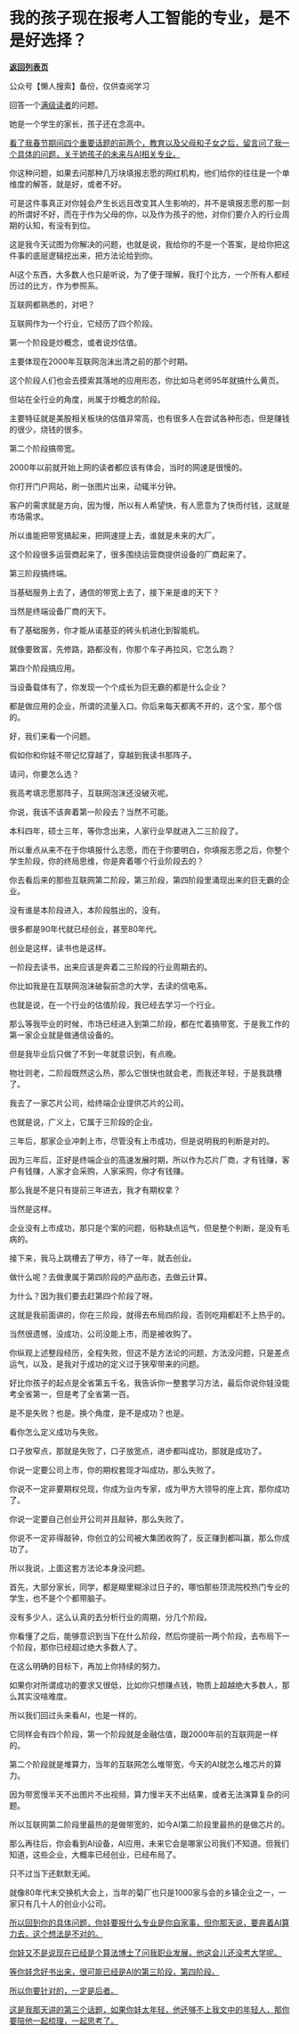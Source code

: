 # 我的孩子现在报考人工智能的专业，是不是好选择？

[**返回列表页**](/gzh/记忆承载)

公众号【懒人搜索】备份，仅供查阅学习

回答一个[满级读者](https://mp.weixin.qq.com/s?__biz=Mzg4MTg2MzU3Mg==&mid=2247484501&idx=1&sn=3568e4eea37a3cdc8aef5f2488d95a53&scene=21#wechat_redirect)的问题。

她是一个学生的家长，孩子还在念高中。  

[看了我春节期间四个重要话题的前两个，教育以及父母和子女之后，留言问了我一个具体的问题，关于她孩子的未来与AI相关专业。](https://mp.weixin.qq.com/s?__biz=MzkwMzQ1MzczOQ==&mid=2247484261&idx=1&sn=7315563c04bc27b50d95505e5bf4b2bd&scene=21#wechat_redirect)

你这种问题，如果去问那种几万块填报志愿的网红机构，他们给你的往往是一个单维度的解答，就是好，或者不好。

可是这件事真正对你娃会产生长远且改变其人生影响的，并不是填报志愿的那一刻的所谓好不好，而在于作为父母的你，以及作为孩子的他，对你们要介入的行业周期的认知，有没有到位。  

这是我今天试图为你解决的问题，也就是说，我给你的不是一个答案，是给你把这件事的底层逻辑挖出来，把方法论给到你。

AI这个东西，大多数人也只是听说，为了便于理解，我打个比方，一个所有人都经历过的比方，作为参照系。  

互联网都熟悉的，对吧？  

互联网作为一个行业，它经历了四个阶段。  

第一个阶段是炒概念，或者说炒估值。

主要体现在2000年互联网泡沫出清之前的那个时期。

这个阶段人们也会去摸索其落地的应用形态，你比如马老师95年就搞什么黄页。

但站在全行业的角度，尚属于炒概念的阶段。  

主要特征就是美股相关板块的估值非常高，也有很多人在尝试各种形态，但是赚钱的很少，烧钱的很多。

第二个阶段搞带宽。

2000年以前就开始上网的读者都应该有体会，当时的网速是很慢的。  

你打开门户网站，刷一张图片出来，动辄半分钟。

客户的需求就是方向，因为慢，所以有人希望快，有人愿意为了快而付钱，这就是市场需求。

所以谁能把带宽搞起来，把网速提上去，谁就是未来的大厂。  

这个阶段很多运营商起来了，很多围绕运营商提供设备的厂商起来了。  

第三阶段搞终端。

当基础服务上去了，通信的带宽上去了，接下来是谁的天下？

当然是终端设备厂商的天下。

有了基础服务，你才能从诺基亚的砖头机进化到智能机。

就像要致富，先修路，路都没有，你那个车子再拉风，它怎么跑？  

第四个阶段搞应用。

当设备载体有了，你发现一个个成长为巨无霸的都是什么企业？  

都是做应用的企业，所谓的流量入口。你后来每天都离不开的，这个宝，那个信的。

好，我们来看一个问题。

假如你和你娃不带记忆穿越了，穿越到我读书那阵子。  

请问，你要怎么选？  

我高考填志愿那阵子，互联网泡沫还没破灭呢。  

你说，我该不该奔着第一阶段去？当然不可能。  

本科四年，硕士三年，等你念出来，人家行业早就进入二三阶段了。  

所以重点从来不在于你填报什么志愿，而在于你要明白，你填报志愿之后，你整个学生阶段，你的终局思维，你是奔着哪个行业阶段去的？  

你去看后来的那些互联网第二阶段，第三阶段，第四阶段里涌现出来的巨无霸的企业。  

没有谁是本阶段进入，本阶段胜出的，没有。

很多都是90年代就已经创业，甚至80年代。  

创业是这样，读书也是这样。  

一阶段去读书，出来应该是奔着二三阶段的行业周期去的。  

你比如我是在互联网泡沫破裂前念的大学，去读的信电系。

也就是说，在一个行业的估值阶段，我已经去学习一个行业。  

那么等我毕业的时候，市场已经进入到第二阶段，都在忙着搞带宽，于是我工作的第一家企业就是做通信设备的。  

但是我毕业后只做了不到一年就意识到，有点晚。

物壮则老，二阶段既然这么热，那么它很快也就会老，而我还年轻，于是我跳槽了。

我去了一家芯片公司，给终端企业提供芯片的公司。

也就是说，广义上，它属于三阶段的企业。

三年后，那家企业冲刺上市，尽管没有上市成功，但是说明我的判断是对的。

因为三年后，正好是终端企业的高速发展时期，所以作为芯片厂商，才有钱赚，客户有钱赚，人家才会采购，人家采购，你才有钱赚。  

那么我是不是只有提前三年进去，我才有期权拿？

当然是这样。  

企业没有上市成功，那只是个案的问题，俗称缺点运气，但是整个判断，是没有毛病的。

接下来，我马上跳槽去了甲方，待了一年，就去创业。

做什么呢？去做隶属于第四阶段的产品形态，去做云计算。  

为什么？因为我们要去赶第四个阶段了呀。  

这就是我前面讲的，你在三阶段，就得去布局四阶段，否则吃翔都赶不上热乎的。  

当然很遗憾，没成功，公司没能上市，而是被收购了。  

你纵观上述整段经历，全程失败，但这不是方法论的问题，方法没问题，只是差点运气，以及，是我对于成功的定义过于狭窄带来的问题。  

好比你孩子的起点是全省第五千名，我告诉你一整套学习方法，最后你说你娃没能考全省第一，但是考了全省第一百。  

是不是失败？也是。换个角度，是不是成功？也是。

看你怎么定义成功与失败。  

口子放窄点，那就是失败了，口子放宽点，进步都叫成功，那就是成功了。

你说一定要公司上市，你的期权套现才叫成功，那么失败了。  

你说不一定非要期权兑现，你成为业内专家，成为甲方大领导的座上宾，那你成功了。

你说一定要自己创业开公司并且敲钟，那么失败了。

你说不一定非得敲钟，你创立的公司被大集团收购了，反正赚到都叫赢，那么你成功了。

所以我说，上面这套方法论本身没问题。  

首先，大部分家长，同学，都是糊里糊涂过日子的，哪怕那些顶流院校热门专业的学生，也不是个个都带脑子。

没有多少人，这么认真的去分析行业的周期，分几个阶段。  

你看懂了之后，能够意识到当下在什么阶段，然后你提前一两个阶段，去布局下一个阶段，那你已经超过绝大多数人了。

在这么明确的目标下，再加上你持续的努力。

如果你对所谓成功的要求又很低，比如你只想赚点钱，物质上超越绝大多数人，那么其实没啥难度。  

所以我们回过头来看AI，也是一样的。

它同样会有四个阶段，第一个阶段就是金融估值，跟2000年前的互联网是一样的。

第二个阶段就是堆算力，当年的互联网怎么堆带宽，今天的AI就怎么堆芯片的算力。

因为带宽慢半天不出图片不出视频，算力慢半天不出结果，或者无法演算复杂的问题。

所以互联网第二阶段里最热的是做带宽的，如今AI第二阶段里最热的是做芯片的。  

那么再往后，你会看到AI设备，AI应用，未来它会是哪家公司我们不知道。但我们知道，这些企业，大概率已经创业，已经布局了。

只不过当下还默默无闻。  

就像80年代末交换机大会上，当年的菊厂也只是1000家与会的乡镇企业之一，一家只有几十人的创业小公司。

[所以回到你的具体问题，你娃要报什么专业是你自家事，但你那天说，要奔着AI算力去，这个想法是不对的。  
](https://mp.weixin.qq.com/s?__biz=MzkwMzQ1MzczOQ==&mid=2247484261&idx=1&sn=7315563c04bc27b50d95505e5bf4b2bd&scene=21#wechat_redirect)

[你娃又不是说现在已经是个算法博士了问我职业发展，他这会儿还没考大学呢。](https://mp.weixin.qq.com/s?__biz=MzkwMzQ1MzczOQ==&mid=2247484261&idx=1&sn=7315563c04bc27b50d95505e5bf4b2bd&scene=21#wechat_redirect)

[等你娃念好书出来，很可能已经是AI的第三阶段，第四阶段。](https://mp.weixin.qq.com/s?__biz=MzkwMzQ1MzczOQ==&mid=2247484261&idx=1&sn=7315563c04bc27b50d95505e5bf4b2bd&scene=21#wechat_redirect)

[所以你要针对的，一定是后者。  
](https://mp.weixin.qq.com/s?__biz=MzkwMzQ1MzczOQ==&mid=2247484261&idx=1&sn=7315563c04bc27b50d95505e5bf4b2bd&scene=21#wechat_redirect)

[这是我那天讲的第三个话题，如果你娃太年轻，他还够不上我文中的年轻人，那你要陪他一起梳理，一起思考了。](https://mp.weixin.qq.com/s?__biz=MzkwMzQ1MzczOQ==&mid=2247484261&idx=1&sn=7315563c04bc27b50d95505e5bf4b2bd&scene=21#wechat_redirect)

